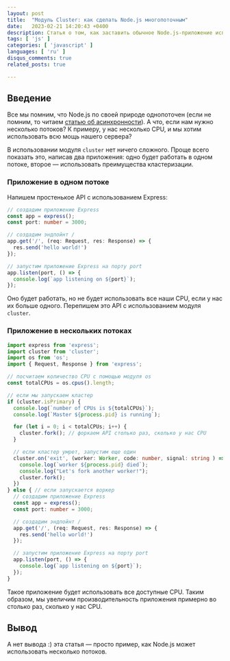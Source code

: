 ```yaml
---
layout: post
title:  "Модуль Cluster: как сделать Node.js многопоточным"
date:   2023-02-21 14:20:43 +0400
description: Статья о том, как заставить обычное Node.js-приложение использовать все доступные CPU
tags: [ 'js' ]
categories: [ 'javascript' ]
languages: [ 'ru' ]
disqus_comments: true
related_posts: true

---
```


## Введение

Все мы помним, что Node.js по своей природе однопоточен (если не помним, то читаем [статью об асинхронности](https://sptm.dev/2023/asynchrony-in-js/)). А что, если нам нужно несколько потоков? К примеру, у нас несколько CPU, и мы хотим использовать всю мощь нашего сервера?

В использовании модуля `cluster` нет ничего сложного. Проще всего показать это, написав два приложения: одно будет работать в одном потоке, второе — использовать преимущества кластеризации.

### Приложение в одном потоке

Напишем простенькое API c использованием Express:

```ts
// создадим приложение Express
const app = express();
const port: number = 3000;

// создадим эндпойнт /
app.get('/', (req: Request, res: Response) => {
  res.send('hello world!')
});

// запустим приложение Express на порту port
app.listen(port, () => {
  console.log(`app listening on ${port}`);
});
```

Оно будет работать, но не будет использовать все наши CPU, если у нас их больше одного. Перепишем это API с использованием модуля `cluster`.

### Приложение в нескольких потоках

```ts
import express from 'express';
import cluster from 'cluster';
import os from 'os';
import { Request, Response } from 'express';

// посчитаем количество CPU с помощью модуля os
const totalCPUs = os.cpus().length;

// если мы запускаем кластер
if (cluster.isPrimary) {
  console.log(`number of CPUs is ${totalCPUs}`);
  console.log(`Master ${process.pid} is running`);

  for (let i = 0; i < totalCPUs; i++) {
    cluster.fork(); // форкаем API столько раз, сколько у нас CPU
  }

  // если кластер умрет, запустим еще один
  cluster.on('exit', (worker: Worker, code: number, signal: string ) => {
    console.log(`worker ${process.pid} died`);
    console.log("Let's fork another worker!");
    cluster.fork();
  })
} else { // если запускается воркер
  // создадим приложение Express
  const app = express();
  const port: number = 3000;

  // создадим эндпойнт /
  app.get('/', (req: Request, res: Response) => {
    res.send('hello world!')
  });

  // запустим приложение Express на порту port
  app.listen(port, () => {
    console.log(`app listening on ${port}`);
  });
}
```

Такое приложение будет использовать все доступные CPU. Таким образом, мы увеличим производительность приложения примерно во столько раз, сколько у нас CPU.

## Вывод

А нет вывода :) эта статья — просто пример, как Node.js может использовать несколько потоков.
